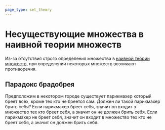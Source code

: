```yaml
---
page_type: set_theory
---
```

# Несуществующие множества в наивной теории множеств

Из-за отсутствия строго определения множества в [наивной теории множеств]([[20221101230826]]), при определении некоторых множеств возникают противоречия.

## Парадокс брадобрея

Предположим в некотором городе существует парикмахер который бреет всех, кроме тех кто не бреется сам. Должен ли такой парикмахер брить себя? Если парикмахер бреет себя, значит он входит в множество тех кто бреет себя, а значит он не должен брить себя. Если парикмахер не бреет себя, значит он входит в множество тех кто не бреет себя, а значит он должен брить себя.

